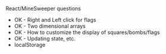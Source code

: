 React/MineSweeper questions

- OK - Right and Left click for flags
- OK - Two dimensional arrays
- OK - How to customize the display of squares/bombs/flags
- OK - Updating state, etc.
- localStorage
